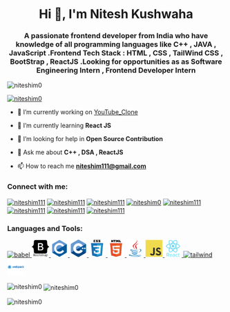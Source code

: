 <h1 align="center">Hi 👋, I'm Nitesh Kushwaha</h1>
<h3 align="center">A passionate frontend developer from India who have knowledge of all programming languages like C++ , JAVA , JavaScript .Frontend Tech Stack : HTML , CSS , TailWind CSS , BootStrap , ReactJS
.Looking for opportunities as as Software Engineering Intern , Frontend Developer Intern</h3>

<p align="left"> <img src="https://komarev.com/ghpvc/?username=niteshim0&label=Profile%20views&color=0e75b6&style=flat" alt="niteshim0" /> </p>

<p align="left"> <a href="https://github.com/ryo-ma/github-profile-trophy"><img src="https://github-profile-trophy.vercel.app/?username=niteshim0" alt="niteshim0" /></a> </p>

- 🔭 I’m currently working on [YouTube_Clone](https://niteshim111youtubeclone.netlify.app/)

- 🌱 I’m currently learning **React JS**

- 🤝 I’m looking for help in **Open Source Contribution**

- 💬 Ask me about **C++ , DSA , ReactJS**

- 📫 How to reach me **niteshim111@gmail.com**

<h3 align="left">Connect with me:</h3>
<p align="left">
<a href="https://codepen.io/niteshim111" target="blank"><img align="center" src="https://raw.githubusercontent.com/rahuldkjain/github-profile-readme-generator/master/src/images/icons/Social/codepen.svg" alt="niteshim111" height="30" width="40" /></a>
<a href="https://dev.to/niteshim111" target="blank"><img align="center" src="https://raw.githubusercontent.com/rahuldkjain/github-profile-readme-generator/master/src/images/icons/Social/devto.svg" alt="niteshim111" height="30" width="40" /></a>
<a href="https://linkedin.com/in/niteshim111" target="blank"><img align="center" src="https://raw.githubusercontent.com/rahuldkjain/github-profile-readme-generator/master/src/images/icons/Social/linked-in-alt.svg" alt="niteshim111" height="30" width="40" /></a>
<a href="https://instagram.com/niteshim0" target="blank"><img align="center" src="https://raw.githubusercontent.com/rahuldkjain/github-profile-readme-generator/master/src/images/icons/Social/instagram.svg" alt="niteshim0" height="30" width="40" /></a>
<a href="https://www.hackerrank.com/niteshim111" target="blank"><img align="center" src="https://raw.githubusercontent.com/rahuldkjain/github-profile-readme-generator/master/src/images/icons/Social/hackerrank.svg" alt="niteshim111" height="30" width="40" /></a>
<a href="https://www.leetcode.com/niteshim111" target="blank"><img align="center" src="https://raw.githubusercontent.com/rahuldkjain/github-profile-readme-generator/master/src/images/icons/Social/leet-code.svg" alt="niteshim111" height="30" width="40" /></a>
<a href="https://www.hackerearth.com/niteshim111" target="blank"><img align="center" src="https://raw.githubusercontent.com/rahuldkjain/github-profile-readme-generator/master/src/images/icons/Social/hackerearth.svg" alt="niteshim111" height="30" width="40" /></a>
<a href="https://auth.geeksforgeeks.org/user/niteshim111" target="blank"><img align="center" src="https://raw.githubusercontent.com/rahuldkjain/github-profile-readme-generator/master/src/images/icons/Social/geeks-for-geeks.svg" alt="niteshim111" height="30" width="40" /></a>
</p>

<h3 align="left">Languages and Tools:</h3>
<p align="left"> <a href="https://babeljs.io/" target="_blank" rel="noreferrer"> <img src="https://www.vectorlogo.zone/logos/babeljs/babeljs-icon.svg" alt="babel" width="40" height="40"/> </a> <a href="https://getbootstrap.com" target="_blank" rel="noreferrer"> <img src="https://raw.githubusercontent.com/devicons/devicon/master/icons/bootstrap/bootstrap-plain-wordmark.svg" alt="bootstrap" width="40" height="40"/> </a> <a href="https://www.cprogramming.com/" target="_blank" rel="noreferrer"> <img src="https://raw.githubusercontent.com/devicons/devicon/master/icons/c/c-original.svg" alt="c" width="40" height="40"/> </a> <a href="https://www.w3schools.com/cpp/" target="_blank" rel="noreferrer"> <img src="https://raw.githubusercontent.com/devicons/devicon/master/icons/cplusplus/cplusplus-original.svg" alt="cplusplus" width="40" height="40"/> </a> <a href="https://www.w3schools.com/css/" target="_blank" rel="noreferrer"> <img src="https://raw.githubusercontent.com/devicons/devicon/master/icons/css3/css3-original-wordmark.svg" alt="css3" width="40" height="40"/> </a> <a href="https://www.w3.org/html/" target="_blank" rel="noreferrer"> <img src="https://raw.githubusercontent.com/devicons/devicon/master/icons/html5/html5-original-wordmark.svg" alt="html5" width="40" height="40"/> </a> <a href="https://www.java.com" target="_blank" rel="noreferrer"> <img src="https://raw.githubusercontent.com/devicons/devicon/master/icons/java/java-original.svg" alt="java" width="40" height="40"/> </a> <a href="https://developer.mozilla.org/en-US/docs/Web/JavaScript" target="_blank" rel="noreferrer"> <img src="https://raw.githubusercontent.com/devicons/devicon/master/icons/javascript/javascript-original.svg" alt="javascript" width="40" height="40"/> </a> <a href="https://reactjs.org/" target="_blank" rel="noreferrer"> <img src="https://raw.githubusercontent.com/devicons/devicon/master/icons/react/react-original-wordmark.svg" alt="react" width="40" height="40"/> </a> <a href="https://tailwindcss.com/" target="_blank" rel="noreferrer"> <img src="https://www.vectorlogo.zone/logos/tailwindcss/tailwindcss-icon.svg" alt="tailwind" width="40" height="40"/> </a> <a href="https://webpack.js.org" target="_blank" rel="noreferrer"> <img src="https://raw.githubusercontent.com/devicons/devicon/d00d0969292a6569d45b06d3f350f463a0107b0d/icons/webpack/webpack-original-wordmark.svg" alt="webpack" width="40" height="40"/> </a> </p>

<p><img align="left" src="https://github-readme-stats.vercel.app/api/top-langs?username=niteshim0&show_icons=true&locale=en&layout=compact" alt="niteshim0" /></p>

<p>&nbsp;<img align="center" src="https://github-readme-stats.vercel.app/api?username=niteshim0&show_icons=true&locale=en" alt="niteshim0" /></p>

<p><img align="center" src="https://github-readme-streak-stats.herokuapp.com/?user=niteshim0&" alt="niteshim0" /></p>
